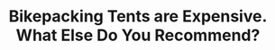 ---
layout: community
category: community
title: "Bikepacking Tents are Expensive. What Else Do You Recommend?"
description: "Naturehike for sure! Love mine. Bikepacked all through south Island NZ in all sorts of weather including many downpours. Only downside, doesn't have a breathing part so condensation can build up a little. Way cheaper, been excellent. Cloud 2 I think I have?! Sorry bought it a while back. It's a small two man, Y shaped pole I use a Big Agnes Copper Spur. I didn't purchase it specifically for bikepacking. I already had it for backpacking and it works just fine for both."
isTopLevel: false
isSingleLevel: false
isArticle: false
datePublished: 2022-06-17 16:14:00 +0300
dateModified: 2022-06-17 16:14:00 +0300
published: false
---
